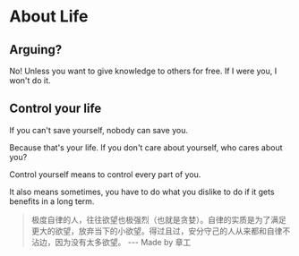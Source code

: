 # About Life

## Arguing?

No! Unless you want to give knowledge to others for free. If I were you, I won't do it.

## Control your life

If you can't save yourself, nobody can save you.

Because that's your life. If you don't care about yourself, who cares about you?

Control yourself means to control every part of you.

It also means sometimes, you have to do what you dislike to do if it gets benefits in a long term.

> 极度自律的人，往往欲望也极强烈（也就是贪婪）。自律的实质是为了满足更大的欲望，放弃当下的小欲望。得过且过，安分守己的人从来都和自律不沾边，因为没有太多欲望。 --- Made by 章工

